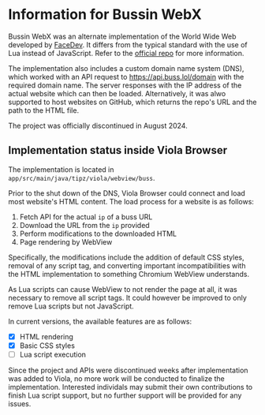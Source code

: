 # Information for Bussin WebX

Bussin WebX was an alternate implementation of the World Wide Web developed by [FaceDev](https://github.com/face-hh). It differs from the typical standard with the use of Lua instead of JavaScript. Refer to the [official repo](https://github.com/face-hh/webx) for more information.

The implementation also includes a custom domain name system (DNS), which worked with an API request to https://api.buss.lol/domain with the required domain name. The server responses with the IP address of the actual website which can then be loaded. Alternatively, it was alwo supported to host websites on GitHub, which returns the repo's URL and the path to the HTML file.

The project was officially discontinued in August 2024.

## Implementation status inside Viola Browser

The implementation is located in `app/src/main/java/tipz/viola/webview/buss`.

Prior to the shut down of the DNS, Viola Browser could connect and load most website's HTML content. The load process for a website is as follows:

1. Fetch API for the actual `ip` of a buss URL
2. Download the URL from the `ip` provided
3. Perform modifications to the downloaded HTML
4. Page rendering by WebView

Specifically, the modifications include the addition of default CSS styles, removal of any script tag, and converting important incompatibilities with the HTML implementation to something Chromium WebView understands.

As Lua scripts can cause WebView to not render the page at all, it was necessary to remove all script tags. It could however be improved to only remove Lua scripts but not JavaScript.

In current versions, the available features are as follows:
- [x] HTML rendering
- [x] Basic CSS styles
- [ ] Lua script execution

Since the project and APIs were discontinued weeks after implementation was added to Viola, no more work will be conducted to finalize the implementation. Interested individals may submit their own contributions to finish Lua script support, but no further support will be provided for any issues.

